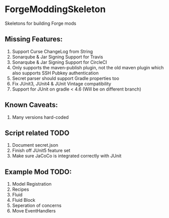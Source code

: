 # ForgeModdingSkeleton
Skeletons for building Forge mods

## Missing Features:
1) Support Curse ChangeLog from String
2) Sonarqube & Jar Signing Support for Travis
3) Sonarqube & Jar Signing Support for CircleCI
4) Only supports the maven-publish plugin, not the old maven plugin which also supports SSH Pubkey authentication
5) Secret parser should support Gradle properties too
6) Fix JUnit3, JUnit4 & JUnit Vintage compatibility
7) Support for JUnit on gradle < 4.6 (Will be on different branch)

## Known Caveats:
1) Many versions hard-coded

## Script related TODO
1) Document secret.json
2) Finish off JUnit5 feature set
3) Make sure JaCoCo is integrated correctly with JUnit

## Example Mod TODO:
1) Model Registration
2) Recipes
3) Fluid
4) Fluid Block
5) Seperation of concerns
6) Move EventHandlers
